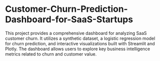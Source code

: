 # Customer-Churn-Prediction-Dashboard-for-SaaS-Startups
This project provides a comprehensive dashboard for analyzing SaaS customer churn. It utilizes a synthetic dataset, a logistic regression model for churn prediction, and interactive visualizations built with Streamlit and Plotly. The dashboard allows users to explore key business intelligence metrics related to churn and customer value.

